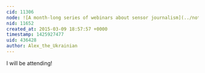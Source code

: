 ```yaml
---
cid: 11306
node: ![A month-long series of webinars about sensor journalism](../notes/Willie/03-03-2015/sensor-journalism-series)
nid: 11652
created_at: 2015-03-09 18:57:57 +0000
timestamp: 1425927477
uid: 436428
author: Alex_the_Ukrainian
---
```


I will be attending!
